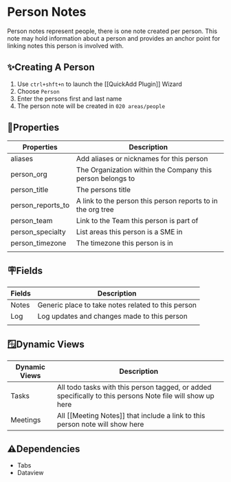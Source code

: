 # Person Notes

Person notes represent people, there is one note created per person. This note may hold information about a person and provides an anchor point for linking notes this person is involved with.

## ✨Creating A Person

1. Use `ctrl+shft+n` to launch the [[QuickAdd Plugin]] Wizard
2. Choose `Person`
3. Enter the persons first and last name
4. The person note will be created in `020 areas/people` 

## 🔩Properties

| Properties        | Description                                                 |
| ----------------- | ----------------------------------------------------------- |
| aliases           | Add aliases or nicknames for this person                    |
| person_org        | The Organization within the Company this person belongs to  |
| person_title      | The persons title                                           |
| person_reports_to | A link to the person this person reports to in the org tree |
| person_team       | Link to the Team this person is part of                     |
| person_specialty  | List areas this person is a SME in                          |
| person_timezone   | The timezone this person is in                              |
|                   |                                                             |

## 🪧Fields

| Fields | Description                                        |
| ------ | -------------------------------------------------- |
| Notes  | Generic place to take notes related to this person |
| Log    | Log updates and changes made to this person        |
|        |                                                    |

## 🪟Dynamic Views

| Dynamic Views | Description                                                                                               |
| ------------- | --------------------------------------------------------------------------------------------------------- |
| Tasks         | All todo tasks with this person tagged, or added specifically to this persons Note file will show up here |
| Meetings      | All [[Meeting Notes]] that include a link to this person note will show here                              |

## ⚠️Dependencies

- Tabs
- Dataview